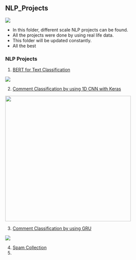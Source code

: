 ## **NLP_Projects**

![](https://canopylab.com/wp-content/uploads/2019/11/shutterstock_1455391502-2.jpg)


- In this folder, different scale NLP projects can be found.
- All the projects were done by using real life data.
- This folder will be updated constantly.
- All the best 

### NLP Projects

1. [BERT for Text Classification](https://github.com/kb1907/NLP_Projects/blob/main/BERT/BERT_for_Text_Classification_with_TensorFlow.ipynb)

![](https://miro.medium.com/max/1248/1*S5CdrFyfZvTIfNfS3oqo1A.png)

2. [Comment Classification by using 1D CNN with Keras](https://github.com/kb1907/NLP_Projects/blob/main/CNN_Text_Classification/Comments_Classification_using_1D_CNN_with_Keras.ipynb8)

<img src="https://miro.medium.com/max/1838/0*0efgxnFIaLTZ2qkY" width="400" height="400">

3. [Comment Classification by using GRU](https://github.com/kb1907/NLP_Projects/blob/main/GRU_Text_Classification/Comment%20Classification%20by%20Using%20GRU.ipynb)

![](https://www.researchgate.net/publication/337152954/figure/fig3/AS:834618223755264@1575999899021/The-proposed-GRU-Embedding-base-architecture-for-text-classification.ppm)

4. [Spam Collection](https://github.com/kb1907/NLP_Projects/blob/main/Spam_Collection/Spam_Collection.ipynb)
5. 








